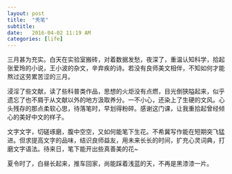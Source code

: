 ```yaml
---
layout: post
title:  "秃笔"
subtitle:
date:   2016-04-02 11:19 AM
categories: [life]
---
```

三月甚为充实。白天在实验室搬砖，对着数据发愁，夜深了，重温认知科学，拾起张爱玲的小说，王小波的杂文，辛弃疾的诗。若没有良师美文相伴，不知如何才能熬过这劳累苦涩的三月。  

浸淫了些文献，读了些科普类作品，思想的火炬没有点燃，目光倒狭隘起来，似乎遗忘了也不屑于从文献以外的地方汲取养分。一不小心，还染上了生硬的文风。心头残存的那点柔软心思，待落笔时，早划得粉碎。感谢这门课，让我重拾起曾经倾心的美好中文的样子。  

文字文字，切磋琢磨，腹中空空，又如何能笔下生花。不希冀写作能在短期突飞猛进。但求提高文字的品味，结识良师益友，用未来长长的时间，扩充心灵词典，打磨文字语法。待来日，笔下能开出些真善美的花~

夏令时了，白昼长起来，推车回家，尚能踩着浅蓝的天，不再是黑漆漆一片。  
